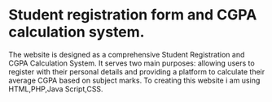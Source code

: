 # Student registration form and CGPA calculation system. 
The website is designed as a comprehensive Student Registration and CGPA Calculation System. It serves two main purposes: allowing users to register with their personal details and providing a platform to calculate their average CGPA based on subject marks.
To creating this website i am using HTML,PHP,Java Script,CSS.
